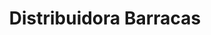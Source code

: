 ---
title: "Distribuidora Barracas"
url: /ciudad-autonoma-de-buenos-aires/distribuidora-barracas/
shop: Allgemein
---